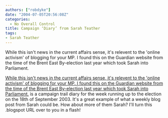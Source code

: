 ```yaml
---
authors: ["robdyke"]
date: "2004-07-05T20:56:08Z"
categories:
  - No Overall Control
title: Campaign ‘Diary’ from Sarah Teather
tags:
- Sarah Teather
---
```

While this isn't news in the current affairs sense, it's relevent to the 'online activism' of blogging for your MP. I found this on the Guardian website from the time of the Brent East By-election last year which took Sarah into Parliament.

[While this isn't news in the current affairs sense, it's relevent to the 'online activism' of blogging for your MP. I found this on the Guardian website from the time of the Brent East By-election last year which took Sarah into Parliament.](http://politics.guardian.co.uk/byelections/story/0,11043,1039435,00.html) is a campaign trail diary for the week running up to the election on the 18th of September 2003. It's a great example of what a weekly blog post from Sarah could be. How about more of them Sarah? I'll turn this .blogspot URL over to you in a flash!
